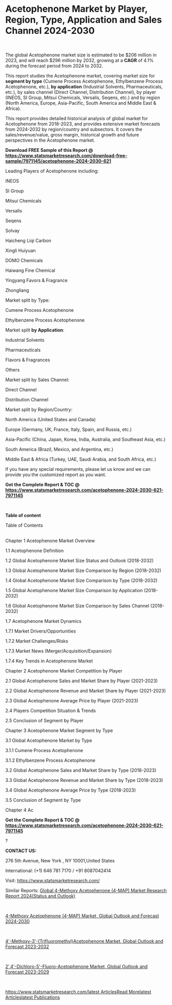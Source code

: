<h1>Acetophenone Market by Player, Region, Type, Application and Sales Channel 2024-2030</h1><br/><p>The global Acetophenone market size is estimated to be $206 million in 2023, and will reach $296 million by 2032, growing at a <strong>CAGR</strong> of 4.1% during the forecast period from 2024 to 2032.</p>
 
 
 
 <p>This report studies the Acetophenone market, covering market size for <strong>segment by type</strong> (Cumene Process Acetophenone, Ethylbenzene Process Acetophenone, etc.), <strong>by application</strong> (Industrial Solvents, Pharmaceuticals, etc.), by sales channel (Direct Channel, Distribution Channel), by player (INEOS, SI Group, Mitsui Chemicals, Versalis, Seqens, etc.) and by region (North America, Europe, Asia-Pacific, South America and Middle East & Africa).</p>
 
 
 
 <p>This report provides detailed historical analysis of global market for Acetophenone from 2018-2023, and provides extensive market forecasts from 2024-2032 by region/country and subsectors. It covers the sales/revenue/value, gross margin, historical growth and future perspectives in the Acetophenone market.</p>
 
 
 
 <p><strong>Download FREE Sample of this Report @ <a href="https://www.statsmarketresearch.com/download-free-sample/7971145/acetophenone-2024-2030-621">https://www.statsmarketresearch.com/download-free-sample/7971145/acetophenone-2024-2030-621</a></strong></p>
 
 
 
 <p>Leading Players of Acetophenone including:</p>
 
 
 
 <p>INEOS</p>
 
 
 
 <p>SI Group</p>
 
 
 
 <p>Mitsui Chemicals</p>
 
 
 
 <p>Versalis</p>
 
 
 
 <p>Seqens</p>
 
 
 
 <p>Solvay</p>
 
 
 
 <p>Haicheng Liqi Carbon</p>
 
 
 
 <p>Xingli Huiyuan</p>
 
 
 
 <p>DOMO Chemicals</p>
 
 
 
 <p>Haiwang Fine Chemical</p>
 
 
 
 <p>Yingyang Favors & Fragrance</p>
 
 
 
 <p>Zhongliang</p>
 
 
 
 <p>Market split by Type:</p>
 
 
 
 <p>Cumene Process Acetophenone</p>
 
 
 
 <p>Ethylbenzene Process Acetophenone</p>
 
 
 
 <p>Market split <strong>by Application</strong>:</p>
 
 
 
 <p>Industrial Solvents</p>
 
 
 
 <p>Pharmaceuticals</p>
 
 
 
 <p>Flavors & Fragrances</p>
 
 
 
 <p>Others</p>
 
 
 
 <p>Market split by Sales Channel:</p>
 
 
 
 <p>Direct Channel</p>
 
 
 
 <p>Distribution Channel</p>
 
 
 
 <p>Market split by Region/Country:</p>
 
 
 
 <p>North America (United States and Canada)</p>
 
 
 
 <p>Europe (Germany, UK, France, Italy, Spain, and Russia, etc.)</p>
 
 
 
 <p>Asia-Pacific (China, Japan, Korea, India, Australia, and Southeast Asia, etc.)</p>
 
 
 
 <p>South America (Brazil, Mexico, and Argentina, etc.)</p>
 
 
 
 <p>Middle East & Africa (Turkey, UAE, Saudi Arabia, and South Africa, etc.)</p>
 
 
 
 <p>If you have any special requirements, please let us know and we can provide you the customized report as you want.</p>
 
 
 
 <div><b>Get the Complete Report & TOC @ <a href="https://www.statsmarketresearch.com/acetophenone-2024-2030-621-7971145">https://www.statsmarketresearch.com/acetophenone-2024-2030-621-7971145</a></b></div>
 
 
 
 <p><br />
 
 <b>Table of content</b></p>
 
 
 
 <p>Table of Contents<br />
 
 <br />
 
 Chapter 1 Acetophenone Market Overview<br />
 
 1.1 Acetophenone Definition<br />
 
 1.2 Global Acetophenone Market Size Status and Outlook (2018-2032)<br />
 
 1.3 Global Acetophenone Market Size Comparison by Region (2018-2032)<br />
 
 1.4 Global Acetophenone Market Size Comparison by Type (2018-2032)<br />
 
 1.5 Global Acetophenone Market Size Comparison by Application (2018-2032)<br />
 
 1.6 Global Acetophenone Market Size Comparison by Sales Channel (2018-2032)<br />
 
 1.7 Acetophenone Market Dynamics<br />
 
 1.7.1 Market Drivers/Opportunities<br />
 
 1.7.2 Market Challenges/Risks<br />
 
 1.7.3 Market News (Merger/Acquisition/Expansion)<br />
 
 1.7.4 Key Trends in Acetophenone Market<br />
 
 Chapter 2 Acetophenone Market Competition by Player<br />
 
 2.1 Global Acetophenone Sales and Market Share by Player (2021-2023)<br />
 
 2.2 Global Acetophenone Revenue and Market Share by Player (2021-2023)<br />
 
 2.3 Global Acetophenone Average Price by Player (2021-2023)<br />
 
 2.4 Players Competition Situation & Trends<br />
 
 2.5 Conclusion of Segment by Player<br />
 
 Chapter 3 Acetophenone Market Segment by Type<br />
 
 3.1 Global Acetophenone Market by Type<br />
 
 3.1.1 Cumene Process Acetophenone<br />
 
 3.1.2 Ethylbenzene Process Acetophenone<br />
 
 3.2 Global Acetophenone Sales and Market Share by Type (2018-2023)<br />
 
 3.3 Global Acetophenone Revenue and Market Share by Type (2018-2023)<br />
 
 3.4 Global Acetophenone Average Price by Type (2018-2023)<br />
 
 3.5 Conclusion of Segment by Type<br />
 
 Chapter 4 Ac</p>
 
 
 
 <div><b>Get the Complete Report & TOC @ <a href="https://www.statsmarketresearch.com/acetophenone-2024-2030-621-7971145">https://www.statsmarketresearch.com/acetophenone-2024-2030-621-7971145</a></b></div>
 
 
 
 <p>? </p>
 
 
 
 <p><b>CONTACT US:</b><br />
 
 276 5th Avenue, New York , NY 10001,United States<br />
 
 International: (+1) 646 781 7170 / +91 8087042414<br />
 
 Visit: <a href="https://www.statsmarketresearch.com/">https://www.statsmarketresearch.com/</a><br />
 
 Similar Reports: <a href="https://www.statsmarketresearch.com/acetophenone-2024-2030-621-7971145">Global 4-Methoxy Acetophenone (4-MAP) Market Research Report 2024(Status and Outlook)</a><br />
 
 <br />
 
 <a href="https://www.statsmarketresearch.com/acetophenone-2024-2030-621-7971145">4-Methoxy Acetophenone (4-MAP) Market, Global Outlook and Forecast 2024-2030</a><br />
 
 <br />
 
 <a href="https://www.statsmarketresearch.com/acetophenone-2024-2030-621-7971145">4&#39;-Methoxy-3&#39;-(Trifluoromethyl)Acetophenone Market, Global Outlook and Forecast 2023-2032</a><br />
 
 <br />
 
 <a href="https://www.statsmarketresearch.com/acetophenone-2024-2030-621-7971145">2&#39;,4&#39;-Dichloro-5&#39;-Fluoro-Acetophenone Market, Global Outlook and Forecast 2023-2029</a><br />
 
 <br />
 
 <a href="https://gyeongbokgung.com">https://www.statsmarketresearch.com/</a><a href="https://hallyeomaritime.com">latest Articles</a><a href="https://jingwansa.com">Read More</a><a href="https://nguoiviet.jp/">latest Articles</a><a href="https://www.intelmarketresearch.com/">latest Publications</a></p>
